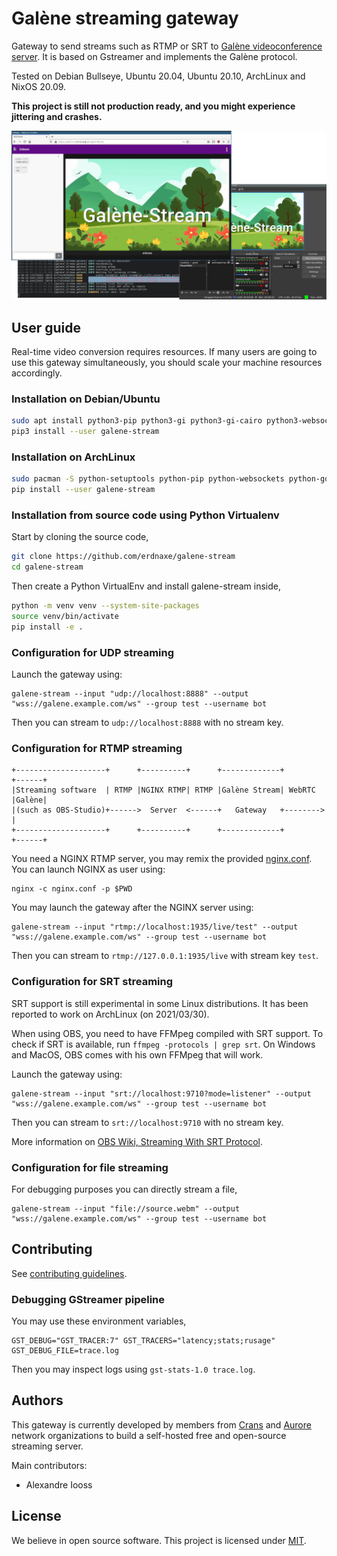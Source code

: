 # Galène streaming gateway

Gateway to send streams such as RTMP or SRT to
[Galène videoconference server](https://galene.org/).
It is based on Gstreamer and implements the Galène protocol.

Tested on Debian Bullseye, Ubuntu 20.04, Ubuntu 20.10, ArchLinux and NixOS 20.09.

**This project is still not production ready, and you might experience
jittering and crashes.**

![Streaming from OBS to Galène, video background from KaMy Video Stock](./docs/demo.png)

## User guide

Real-time video conversion requires resources. If many users are going to use
this gateway simultaneously, you should scale your machine resources
accordingly.

### Installation on Debian/Ubuntu

```bash
sudo apt install python3-pip python3-gi python3-gi-cairo python3-websockets gir1.2-gst-plugins-bad-1.0 gstreamer1.0-plugins-good gstreamer1.0-plugins-bad gstreamer1.0-plugins-ugly gstreamer1.0-libav gstreamer1.0-nice
pip3 install --user galene-stream
```

### Installation on ArchLinux

```bash
sudo pacman -S python-setuptools python-pip python-websockets python-gobject gobject-introspection gst-python gst-plugins-base gst-plugins-bad gst-plugins-ugly gst-libav
pip install --user galene-stream
```

### Installation from source code using Python Virtualenv

Start by cloning the source code,

```bash
git clone https://github.com/erdnaxe/galene-stream
cd galene-stream
```

Then create a Python VirtualEnv and install galene-stream inside,

```bash
python -m venv venv --system-site-packages
source venv/bin/activate
pip install -e .
```

### Configuration for UDP streaming

Launch the gateway using:

```
galene-stream --input "udp://localhost:8888" --output "wss://galene.example.com/ws" --group test --username bot
```

Then you can stream to `udp://localhost:8888` with no stream key.

### Configuration for RTMP streaming

```
+--------------------+      +----------+      +-------------+        +------+
|Streaming software  | RTMP |NGINX RTMP| RTMP |Galène Stream| WebRTC |Galène|
|(such as OBS-Studio)+------>  Server  <------+   Gateway   +-------->      |
+--------------------+      +----------+      +-------------+        +------+
```

You need a NGINX RTMP server, you may remix the provided
[nginx.conf](./docs/nginx.conf). You can launch NGINX as user using:

```
nginx -c nginx.conf -p $PWD
```

You may launch the gateway after the NGINX server using:

```
galene-stream --input "rtmp://localhost:1935/live/test" --output "wss://galene.example.com/ws" --group test --username bot
```

Then you can stream to `rtmp://127.0.0.1:1935/live` with stream key `test`.

### Configuration for SRT streaming

SRT support is still experimental in some Linux distributions.
It has been reported to work on ArchLinux (on 2021/03/30).

When using OBS, you need to have FFMpeg compiled with SRT support.
To check if SRT is available, run `ffmpeg -protocols | grep srt`.
On Windows and MacOS, OBS comes with his own FFMpeg that will work.

Launch the gateway using:

```
galene-stream --input "srt://localhost:9710?mode=listener" --output "wss://galene.example.com/ws" --group test --username bot
```

Then you can stream to `srt://localhost:9710` with no stream key.

More information on [OBS Wiki, Streaming With SRT Protocol](https://obsproject.com/wiki/Streaming-With-SRT-Protocol).

### Configuration for file streaming

For debugging purposes you can directly stream a file,

```
galene-stream --input "file://source.webm" --output "wss://galene.example.com/ws" --group test --username bot
```

## Contributing

See [contributing guidelines](./CONTRIBUTING.md).

### Debugging GStreamer pipeline

You may use these environment variables,

```
GST_DEBUG="GST_TRACER:7" GST_TRACERS="latency;stats;rusage" GST_DEBUG_FILE=trace.log
```

Then you may inspect logs using `gst-stats-1.0 trace.log`.

## Authors

This gateway is currently developed by members from
[Crans](https://www.crans.org/)
and [Aurore](https://auro.re/) network organizations to build a self-hosted
free and open-source streaming server.

Main contributors:

-   Alexandre Iooss

## License

We believe in open source software.
This project is licensed under [MIT](./LICENSE.txt).
